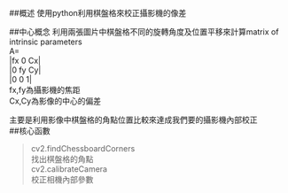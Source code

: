 ##概述
使用python利用棋盤格來校正攝影機的像差

##中心概念
利用兩張圖片中棋盤格不同的旋轉角度及位置平移來計算matrix of intrinsic parameters <br>
A= <br>
|fx 0 Cx|<br>
|0 fy Cy|<br>
|0  0  1|<br>
fx,fy為攝影機的焦距 <br>
Cx,Cy為影像的中心的偏差<br>

主要是利用影像中棋盤格的角點位置比較來達成我們要的攝影機內部校正<br>
##核心函數<br>
  >cv2.findChessboardCorners<br>
  找出棋盤格的角點<br>
  >cv2.calibrateCamera  <br>
  校正相機內部參數<br>
